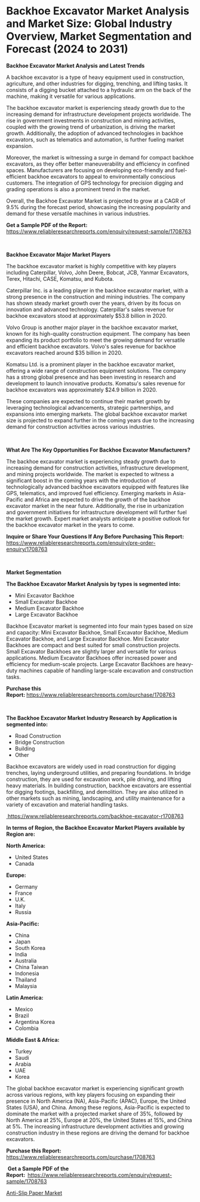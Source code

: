 <p><h1>Backhoe Excavator Market Analysis and Market Size: Global Industry Overview, Market Segmentation and Forecast (2024 to 2031)</h1></p><p><strong>Backhoe Excavator Market Analysis and Latest Trends</strong></p>
<p><p>A backhoe excavator is a type of heavy equipment used in construction, agriculture, and other industries for digging, trenching, and lifting tasks. It consists of a digging bucket attached to a hydraulic arm on the back of the machine, making it versatile for various applications.</p><p>The backhoe excavator market is experiencing steady growth due to the increasing demand for infrastructure development projects worldwide. The rise in government investments in construction and mining activities, coupled with the growing trend of urbanization, is driving the market growth. Additionally, the adoption of advanced technologies in backhoe excavators, such as telematics and automation, is further fueling market expansion.</p><p>Moreover, the market is witnessing a surge in demand for compact backhoe excavators, as they offer better maneuverability and efficiency in confined spaces. Manufacturers are focusing on developing eco-friendly and fuel-efficient backhoe excavators to appeal to environmentally conscious customers. The integration of GPS technology for precision digging and grading operations is also a prominent trend in the market.</p><p>Overall, the Backhoe Excavator Market is projected to grow at a CAGR of 9.5% during the forecast period, showcasing the increasing popularity and demand for these versatile machines in various industries.</p></p>
<p><strong>Get a Sample PDF of the Report:&nbsp;</strong> <a href="https://www.reliableresearchreports.com/enquiry/request-sample/1708763">https://www.reliableresearchreports.com/enquiry/request-sample/1708763</a></p>
<p>&nbsp;</p>
<p><strong>Backhoe Excavator Major Market Players</strong></p>
<p><p>The backhoe excavator market is highly competitive with key players including Caterpillar, Volvo, John Deere, Bobcat, JCB, Yanmar Excavators, Terex, Hitachi, CASE, Komatsu, and Kubota. </p><p>Caterpillar Inc. is a leading player in the backhoe excavator market, with a strong presence in the construction and mining industries. The company has shown steady market growth over the years, driven by its focus on innovation and advanced technology. Caterpillar's sales revenue for backhoe excavators stood at approximately $53.8 billion in 2020.</p><p>Volvo Group is another major player in the backhoe excavator market, known for its high-quality construction equipment. The company has been expanding its product portfolio to meet the growing demand for versatile and efficient backhoe excavators. Volvo's sales revenue for backhoe excavators reached around $35 billion in 2020.</p><p>Komatsu Ltd. is a prominent player in the backhoe excavator market, offering a wide range of construction equipment solutions. The company has a strong global presence and has been investing in research and development to launch innovative products. Komatsu's sales revenue for backhoe excavators was approximately $24.9 billion in 2020.</p><p>These companies are expected to continue their market growth by leveraging technological advancements, strategic partnerships, and expansions into emerging markets. The global backhoe excavator market size is projected to expand further in the coming years due to the increasing demand for construction activities across various industries.</p></p>
<p>&nbsp;</p>
<p><strong>What Are The Key Opportunities For Backhoe Excavator Manufacturers?</strong></p>
<p><p>The backhoe excavator market is experiencing steady growth due to increasing demand for construction activities, infrastructure development, and mining projects worldwide. The market is expected to witness a significant boost in the coming years with the introduction of technologically advanced backhoe excavators equipped with features like GPS, telematics, and improved fuel efficiency. Emerging markets in Asia-Pacific and Africa are expected to drive the growth of the backhoe excavator market in the near future. Additionally, the rise in urbanization and government initiatives for infrastructure development will further fuel the market growth. Expert market analysts anticipate a positive outlook for the backhoe excavator market in the years to come.</p></p>
<p><strong>Inquire or Share Your Questions If Any Before Purchasing This Report:</strong> <a href="https://www.reliableresearchreports.com/enquiry/pre-order-enquiry/1708763">https://www.reliableresearchreports.com/enquiry/pre-order-enquiry/1708763</a></p>
<p>&nbsp;</p>
<p><strong>Market Segmentation</strong></p>
<p><strong>The Backhoe Excavator Market Analysis by types is segmented into:</strong></p>
<p><ul><li>Mini Excavator Backhoe</li><li>Small Excavator Backhoe</li><li>Medium Excavator Backhoe</li><li>Large Excavator Backhoe</li></ul></p>
<p><p>Backhoe Excavator market is segmented into four main types based on size and capacity: Mini Excavator Backhoe, Small Excavator Backhoe, Medium Excavator Backhoe, and Large Excavator Backhoe. Mini Excavator Backhoes are compact and best suited for small construction projects. Small Excavator Backhoes are slightly larger and versatile for various applications. Medium Excavator Backhoes offer increased power and efficiency for medium-scale projects. Large Excavator Backhoes are heavy-duty machines capable of handling large-scale excavation and construction tasks.</p></p>
<p><strong>Purchase this Report:&nbsp;</strong><a href="https://www.reliableresearchreports.com/purchase/1708763">https://www.reliableresearchreports.com/purchase/1708763</a></p>
<p>&nbsp;</p>
<p><strong>The Backhoe Excavator Market Industry Research by Application is segmented into:</strong></p>
<p><ul><li>Road Construction</li><li>Bridge Construction</li><li>Building</li><li>Other</li></ul></p>
<p><p>Backhoe excavators are widely used in road construction for digging trenches, laying underground utilities, and preparing foundations. In bridge construction, they are used for excavation work, pile driving, and lifting heavy materials. In building construction, backhoe excavators are essential for digging footings, backfilling, and demolition. They are also utilized in other markets such as mining, landscaping, and utility maintenance for a variety of excavation and material handling tasks.</p></p>
<p><a href="https://www.reliableresearchreports.com/backhoe-excavator-r1708763">&nbsp;https://www.reliableresearchreports.com/backhoe-excavator-r1708763</a></p>
<p><strong>In terms of Region, the Backhoe Excavator Market Players available by Region are:</strong></p>
<p>
    <p> <strong> North America: </strong>
        <ul>
            <li>United States</li>
            <li>Canada</li>
        </ul>
        </p> 
    <p> <strong> Europe: </strong>
        <ul>
            <li>Germany</li>
            <li>France</li>
            <li>U.K.</li>
            <li>Italy</li>
            <li>Russia</li>
        </ul>
        </p> 
    <p> <strong> Asia-Pacific: </strong>
        <ul>
            <li>China</li>
            <li>Japan</li>
            <li>South Korea</li>
            <li>India</li>
            <li>Australia</li>
            <li>China Taiwan</li>
            <li>Indonesia</li>
            <li>Thailand</li>
            <li>Malaysia</li>
        </ul>
        </p> 
    <p> <strong> Latin America: </strong>
        <ul>
            <li>Mexico</li>
            <li>Brazil</li>
            <li>Argentina Korea</li>
            <li>Colombia</li>
        </ul>
        </p> 
    <p> <strong> Middle East & Africa: </strong>
        <ul>
            <li>Turkey</li>
            <li>Saudi</li>
            <li>Arabia</li>
            <li>UAE</li>
            <li>Korea</li>
        </ul>
    </p>
    </p>
<p><p>The global backhoe excavator market is experiencing significant growth across various regions, with key players focusing on expanding their presence in North America (NA), Asia-Pacific (APAC), Europe, the United States (USA), and China. Among these regions, Asia-Pacific is expected to dominate the market with a projected market share of 35%, followed by North America at 25%, Europe at 20%, the United States at 15%, and China at 5%. The increasing infrastructure development activities and growing construction industry in these regions are driving the demand for backhoe excavators.</p></p>
<p><strong>Purchase this Report: </strong><a href="https://www.reliableresearchreports.com/purchase/1708763">https://www.reliableresearchreports.com/purchase/1708763</a></p>
<p>&nbsp;<strong>Get a Sample PDF of the Report:&nbsp;&nbsp;</strong><a href="https://www.reliableresearchreports.com/enquiry/request-sample/1708763">https://www.reliableresearchreports.com/enquiry/request-sample/1708763</a></p>
<p><strong></strong></p>
<p><p><a href="https://github.com/cathyMaggio31/Market-Research-Report-List-1/blob/main/anti-slip-paper-market.md">Anti-Slip Paper Market</a></p></p>
